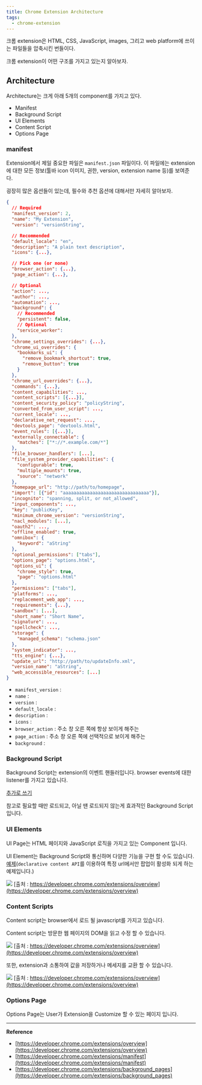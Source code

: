 ```yaml
---
title: Chrome Extension Architecture
tags:
  - chrome-extension
---
```


크롬 extension은 HTML, CSS, JavaScript, images, 그리고 web platform에 쓰이는 파일들을 압축시킨 번들이다.

크롬 extension이 어떤 구조를 가지고 있는지 알아보자.



## Architecture

Architecture는 크게 아래 5개의 component를 가지고 있다.

- Manifest
- Background Script
- UI Elements
- Content Script
- Options Page

### manifest

Extension에서 제일 중요한 파일은 `manifest.json` 파일이다. 이 파일에는 extension에 대한 모든 정보(툴바 icon 이미지, 권한, version, extension name 등)를 보여준다.

굉장히 많은 옵션들이 있는데, 필수와 추천 옵션에 대해서만 자세히 알아보자.

```json
{
  // Required
  "manifest_version": 2,
  "name": "My Extension",
  "version": "versionString",

  // Recommended
  "default_locale": "en",
  "description": "A plain text description",
  "icons": {...},

  // Pick one (or none)
  "browser_action": {...},
  "page_action": {...},

  // Optional
  "action": ...,
  "author": ...,
  "automation": ...,
  "background": {
    // Recommended
    "persistent": false,
    // Optional
    "service_worker":
  },
  "chrome_settings_overrides": {...},
  "chrome_ui_overrides": {
    "bookmarks_ui": {
      "remove_bookmark_shortcut": true,
      "remove_button": true
    }
  },
  "chrome_url_overrides": {...},
  "commands": {...},
  "content_capabilities": ...,
  "content_scripts": [{...}],
  "content_security_policy": "policyString",
  "converted_from_user_script": ...,
  "current_locale": ...,
  "declarative_net_request": ...,
  "devtools_page": "devtools.html",
  "event_rules": [{...}],
  "externally_connectable": {
    "matches": ["*://*.example.com/*"]
  },
  "file_browser_handlers": [...],
  "file_system_provider_capabilities": {
    "configurable": true,
    "multiple_mounts": true,
    "source": "network"
  },
  "homepage_url": "http://path/to/homepage",
  "import": [{"id": "aaaaaaaaaaaaaaaaaaaaaaaaaaaaaaaa"}],
  "incognito": "spanning, split, or not_allowed",
  "input_components": ...,
  "key": "publicKey",
  "minimum_chrome_version": "versionString",
  "nacl_modules": [...],
  "oauth2": ...,
  "offline_enabled": true,
  "omnibox": {
    "keyword": "aString"
  },
  "optional_permissions": ["tabs"],
  "options_page": "options.html",
  "options_ui": {
    "chrome_style": true,
    "page": "options.html"
  },
  "permissions": ["tabs"],
  "platforms": ...,
  "replacement_web_app": ...,
  "requirements": {...},
  "sandbox": [...],
  "short_name": "Short Name",
  "signature": ...,
  "spellcheck": ...,
  "storage": {
    "managed_schema": "schema.json"
  },
  "system_indicator": ...,
  "tts_engine": {...},
  "update_url": "http://path/to/updateInfo.xml",
  "version_name": "aString",
  "web_accessible_resources": [...]
}
```

- `manifest_version` : 
- `name` :
- `version` : 
- `default_locale` : 
- `description` :
- `icons` : 
- `browser_action` : 주소 창 오른 쪽에 항상 보이게 해주는 
- `page_action` : 주소 창 오른 쪽에 선택적으로 보이게 해주는
- `background` : 


### Background Script

Background Script는 extension의 이벤트 핸들러입니다. browser events에 대한 listener를 가지고 있습니다.

[추가로 쓰기]()

참고로 필요할 때만 로드되고, 아닐 땐 로드되지 않는게 효과적인 Background Script입니다.


### UI Elements

UI Page는 HTML 페이지와 JavaScript 로직을 가지고 있는 Component 입니다. 

UI Element는 Background Script와 통신하며 다양한 기능을 구현 할 수도 있습니다. 
[예제](https://developer.chrome.com/extensions/getstarted#user_interface)(`declarative content API`를 이용하여 특정 url에서만 팝업이 활성화 되게 하는 예제입니다.)

![](/image/chrome-extension-architecture/ui-element.png)
[출처 : https://developer.chrome.com/extensions/overview](https://developer.chrome.com/extensions/overview)

### Content Scripts

Content script는 browser에서 로드 될 javascript를 가지고 있습니다.

Content script는 방문한 웹 페이지의 DOM을 읽고 수정 할 수 있습니다.

![](/image/chrome-extension-architecture/content-script-1.png)
[출처 : https://developer.chrome.com/extensions/overview](https://developer.chrome.com/extensions/overview)

또한, extension과 소통하여 값을 저장하거나 메세지를 교환 할 수 있습니다.

![](/image/chrome-extension-architecture/content-script-2.png)
[출처 : https://developer.chrome.com/extensions/overview](https://developer.chrome.com/extensions/overview)


### Options Page

Options Page는 User가 Extension을 Customize 할 수 있는 페이지 입니다.

---
**Reference**
- [https://developer.chrome.com/extensions/overview](https://developer.chrome.com/extensions/overview)
- [https://developer.chrome.com/extensions/manifest](https://developer.chrome.com/extensions/manifest)
- [https://developer.chrome.com/extensions/background_pages](https://developer.chrome.com/extensions/background_pages)